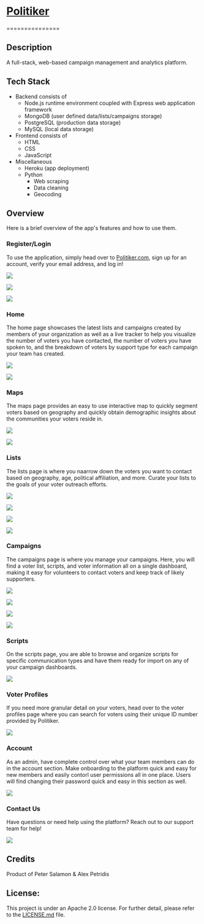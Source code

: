 # [Politiker](https://politiker-web-app.herokuapp.com/Politiker/login)
===============	

## Description
A full-stack, web-based campaign management and analytics platform.

## Tech Stack
* Backend consists of 
   * Node.js runtime environment coupled with Express web application framework
   * MongoDB (user defined data/lists/campaigns storage)
   * PostgreSQL (production data storage)
   * MySQL (local data storage)
* Frontend consists of 
   * HTML
   * CSS
   * JavaScript
* Miscellaneous
	* Heroku (app deployment)
	* Python
		* Web scraping
		* Data cleaning
		* Geocoding
 
## Overview

Here is a brief overview of the app's features and how to use them. 

### Register/Login

To use the application, simply head over to [Politiker.com](https://politiker-web-app.herokuapp.com/Politiker/login), sign up for an account, verify your email address, and log in!

![](public/img/register.png)

![](public/img/confirm_email.png)

![](public/img/login.png)

### Home

The home page showcases the latest lists and campaigns created by members of your organization as well as a live tracker to help you visualize the number of voters you have contacted, the number of voters you have spoken to, and the breakdown of voters by support type for each campaign your team has created. 

![](public/img/home_1.png)

![](public/img/home_2.gif)

### Maps

The maps page provides an easy to use interactive map to quickly segment voters based on geography and quickly obtain demographic insights about the communities your voters reside in.

![](public/img/maps_1.gif)

![](public/img/maps_2.gif)

### Lists

The lists page is where you naarrow down the voters you want to contact based on geography, age, political affiliation, and more. Curate your lists to the goals of your voter outreach efforts.

![](public/img/lists_1.gif)

![](public/img/lists_2.gif)

![](public/img/lists_3.gif)

![](public/img/lists_4.gif)

### Campaigns

The campaigns page is where you manage your campaigns. Here, you will find a voter list, scripts, and voter information all on a single dashboard, making it easy for volunteers to contact voters and keep track of likely supporters.

![](public/img/campaigns_1.gif)

![](public/img/campaigns_2.gif)

![](public/img/campaigns_3.gif)

![](public/img/campaigns_4.gif)

### Scripts

On the scripts page, you are able to browse and organize scripts for specific communication types and have them ready for import on any of your campaign dashboards.

![](public/img/scripts.png)

### Voter Profiles

If you need more granular detail on your voters, head over to the voter profiles page where you can search for voters using their unique ID number provided by Politiker. 

![](public/img/voter_profile.png)

### Account

As an admin, have complete control over what your team members can do in the account section. Make onboarding to the platform quick and easy for new members and easily contorl user permissions all in one place. Users will find changing their password quick and easy in this section as well.  

![](public/img/account.png)

### Contact Us

Have questions or need help using the platform? Reach out to our support team for help!

![](public/img/contact.png)

## Credits 

Product of Peter Salamon & Alex Petridis

## License: 

This project is under an Apache 2.0 license. For further detail, please refer to the [LICENSE.md](LICENSE.md) file. 
